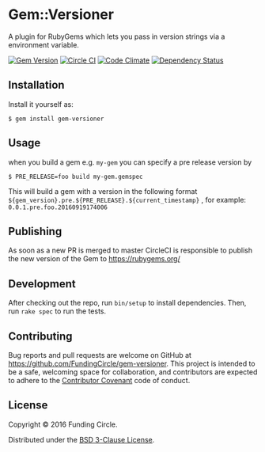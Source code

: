 # Gem::Versioner

A plugin for RubyGems which lets you pass in version strings via a environment variable.

[![Gem Version](https://badge.fury.io/rb/gem-versioner.svg)](https://badge.fury.io/rb/gem-versioner)
[![Circle CI](https://circleci.com/gh/FundingCircle/gem-versioner/tree/master.svg?style=shield)](https://circleci.com/gh/FundingCircle/gem-versioner/tree/master)
[![Code Climate](https://codeclimate.com/repos/57e1038454266801670028a7/badges/1c86f236e035426453de/gpa.svg)](https://codeclimate.com/repos/57e1038454266801670028a7/feed)
[![Dependency Status](https://gemnasium.com/badges/github.com/FundingCircle/gem-versioner.svg)](https://gemnasium.com/github.com/FundingCircle/gem-versioner)

## Installation

Install it yourself as:

    $ gem install gem-versioner

## Usage

when you build a gem e.g. `my-gem`
you can specify a pre release version by

    $ PRE_RELEASE=foo build my-gem.gemspec
    
This will build a gem with a version in the following format `${gem_version}.pre.${PRE_RELEASE}.${current_timestamp}` , for example: `0.0.1.pre.foo.20160919174006`

## Publishing

As soon as a new PR is merged to master CircleCI is responsible to publish the new version of the Gem to https://rubygems.org/

## Development

After checking out the repo, run `bin/setup` to install dependencies. Then, run `rake spec` to run the tests.

## Contributing

Bug reports and pull requests are welcome on GitHub at https://github.com/FundingCircle/gem-versioner. This project is intended to be a safe, welcoming space for collaboration, and contributors are expected to adhere to the [Contributor Covenant](http://contributor-covenant.org) code of conduct.


## License

Copyright © 2016 Funding Circle.

Distributed under the [BSD 3-Clause License](https://opensource.org/licenses/BSD-3-Clause).
